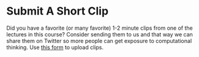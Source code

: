 # Submit A Short Clip

Did you have a favorite (or many favorite) 1-2 minute clips from one of the lectures in this course? Consider sending them to us and that way we can share them on Twitter so more people can get exposure to computational thinking. Use [this form](https://forms.gle/2Um6Sg8G83EdYEfB9) to upload clips.
